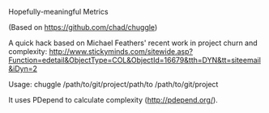 Hopefully-meaningful Metrics

(Based on https://github.com/chad/chuggle)

A quick hack based on Michael Feathers' recent work in project churn and complexity: http://www.stickyminds.com/sitewide.asp?Function=edetail&ObjectType=COL&ObjectId=16679&tth=DYN&tt=siteemail&iDyn=2

Usage:
chuggle /path/to/git/project/path/to /path/to/git/project

It uses PDepend to calculate complexity (http://pdepend.org/).
